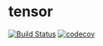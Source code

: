 # tensor
[![Build Status](https://travis-ci.org/dawidkski/tensor.svg?branch=master)](https://travis-ci.org/dawidkski/tensor)
[![codecov](https://codecov.io/gh/dawidkski/tensor/branch/master/graph/badge.svg?token=VN370FECA9)](https://codecov.io/gh/dawidkski/tensor)

